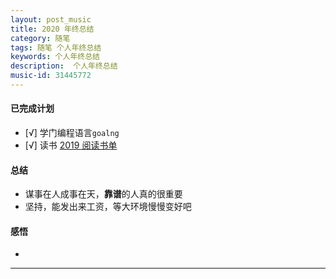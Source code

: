 ```yaml
---
layout: post_music  
title: 2020 年终总结
category: 随笔  
tags: 随笔 个人年终总结  	
keywords: 个人年终总结 
description:  个人年终总结 
music-id: 31445772
---
```


#### 已完成计划
  - [√] 学门编程语言`goalng`
  - [√] 读书 [2019 阅读书单](/2020/12/31/Book-List-2020.html)

#### 总结

  - 谋事在人成事在天，**靠谱**的人真的很重要
  - 坚持，能发出来工资，等大环境慢慢变好吧




#### 感悟
  - 


---
